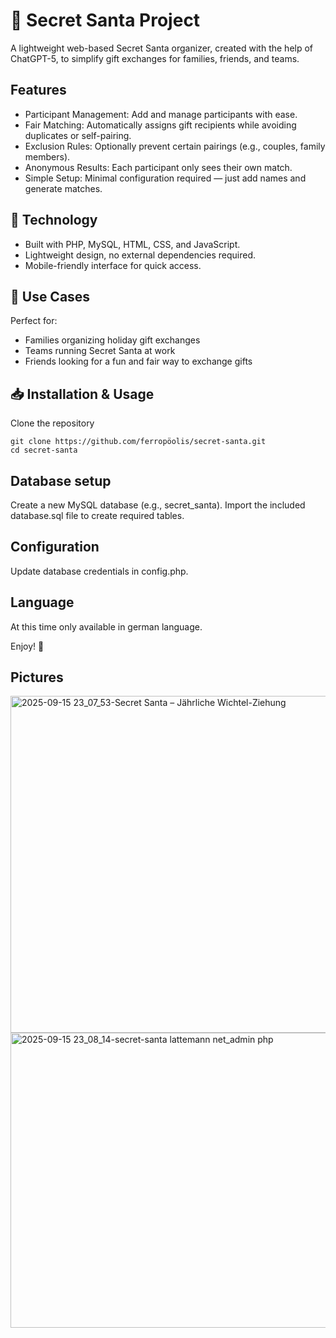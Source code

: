# 🎁 Secret Santa Project

A lightweight web-based Secret Santa organizer, created with the help of ChatGPT-5, to simplify gift exchanges for families, friends, and teams.

## Features
- Participant Management: Add and manage participants with ease.  
- Fair Matching: Automatically assigns gift recipients while avoiding duplicates or self-pairing.  
- Exclusion Rules: Optionally prevent certain pairings (e.g., couples, family members).  
- Anonymous Results: Each participant only sees their own match.  
- Simple Setup: Minimal configuration required — just add names and generate matches.  

## 🔧 Technology
- Built with PHP, MySQL, HTML, CSS, and JavaScript.  
- Lightweight design, no external dependencies required.  
- Mobile-friendly interface for quick access.  

## 🚀 Use Cases
Perfect for:  
- Families organizing holiday gift exchanges  
- Teams running Secret Santa at work  
- Friends looking for a fun and fair way to exchange gifts  

## 📥 Installation & Usage
Clone the repository
```
git clone https://github.com/ferropöolis/secret-santa.git
cd secret-santa
```

## Database setup
Create a new MySQL database (e.g., secret_santa).
Import the included database.sql file to create required tables.

## Configuration
Update database credentials in config.php.

## Language
At this time only available in german language.

Enjoy! 🎅

## Pictures
<img width="672" height="539" alt="2025-09-15 23_07_53-Secret Santa – Jährliche Wichtel-Ziehung" src="https://github.com/user-attachments/assets/1c9db7f8-888b-4732-bf33-8b4e46be5595" />
<img width="674" height="472" alt="2025-09-15 23_08_14-secret-santa lattemann net_admin php" src="https://github.com/user-attachments/assets/72a3f755-2dd7-4723-a5f4-a149210029d5" />
